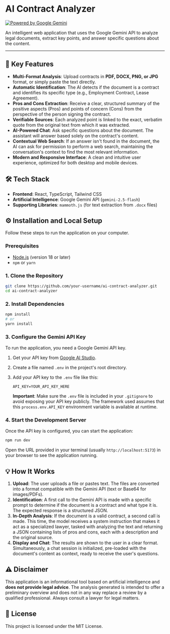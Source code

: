 # AI Contract Analyzer

[![Powered by Google Gemini](https://img.shields.io/badge/Powered%20by-Google%20Gemini-blue.svg)](https://ai.google.dev/)

An intelligent web application that uses the Google Gemini API to analyze legal documents, extract key points, and answer specific questions about the content.

---

## 🚀 Key Features

-   **Multi-Format Analysis**: Upload contracts in **PDF, DOCX, PNG, or JPG** format, or simply paste the text directly.
-   **Automatic Identification**: The AI detects if the document is a contract and identifies its specific type (e.g., Employment Contract, Lease Agreement).
-   **Pros and Cons Extraction**: Receive a clear, structured summary of the positive aspects (Pros) and points of concern (Cons) from the perspective of the person signing the contract.
-   **Verifiable Sources**: Each analyzed point is linked to the exact, verbatim quote from the original text from which it was extracted.
-   **AI-Powered Chat**: Ask specific questions about the document. The assistant will answer based solely on the contract's content.
-   **Contextual Web Search**: If an answer isn't found in the document, the AI can ask for permission to perform a web search, maintaining the conversation's context to find the most relevant information.
-   **Modern and Responsive Interface**: A clean and intuitive user experience, optimized for both desktop and mobile devices.

## 🛠️ Tech Stack

-   **Frontend**: React, TypeScript, Tailwind CSS
-   **Artificial Intelligence**: Google Gemini API (`gemini-2.5-flash`)
-   **Supporting Libraries**: `mammoth.js` (for text extraction from `.docx` files)

## ⚙️ Installation and Local Setup

Follow these steps to run the application on your computer.

### Prerequisites

-   [Node.js](https://nodejs.org/) (version 18 or later)
-   `npm` or `yarn`

### 1. Clone the Repository

```bash
git clone https://github.com/your-username/ai-contract-analyzer.git
cd ai-contract-analyzer
```

### 2. Install Dependencies

```bash
npm install
# or
yarn install
```

### 3. Configure the Gemini API Key

To run the application, you need a Google Gemini API key.

1.  Get your API key from [Google AI Studio](https://aistudio.google.com/app/apikey).
2.  Create a file named `.env` in the project's root directory.
3.  Add your API key to the `.env` file like this:

    ```env
    API_KEY=YOUR_API_KEY_HERE
    ```

    **Important**: Make sure the `.env` file is included in your `.gitignore` to avoid exposing your API key publicly. The framework used assumes that this `process.env.API_KEY` environment variable is available at runtime.

### 4. Start the Development Server

Once the API key is configured, you can start the application:

```bash
npm run dev
```

Open the URL provided in your terminal (usually `http://localhost:5173`) in your browser to see the application running.

## 💡 How It Works

1.  **Upload**: The user uploads a file or pastes text. The files are converted into a format compatible with the Gemini API (text or Base64 for images/PDFs).
2.  **Identification**: A first call to the Gemini API is made with a specific prompt to determine if the document is a contract and what type it is. The expected response is a structured JSON.
3.  **In-Depth Analysis**: If the document is a valid contract, a second call is made. This time, the model receives a system instruction that makes it act as a specialized lawyer, tasked with analyzing the text and returning a JSON containing lists of pros and cons, each with a description and the original source.
4.  **Display and Chat**: The results are shown to the user in a clear format. Simultaneously, a chat session is initialized, pre-loaded with the document's content as context, ready to receive the user's questions.

## ⚠️ Disclaimer

This application is an informational tool based on artificial intelligence and **does not provide legal advice**. The analysis generated is intended to offer a preliminary overview and does not in any way replace a review by a qualified professional. Always consult a lawyer for legal matters.

## 📄 License

This project is licensed under the MIT License.
